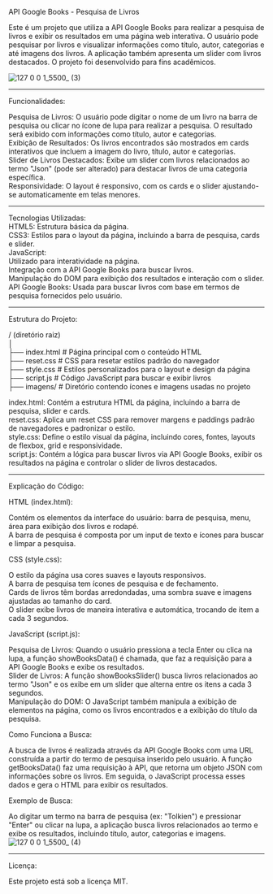 API Google Books - Pesquisa de Livros

Este é um projeto que utiliza a API Google Books para realizar a pesquisa de livros e exibir os resultados em uma página web interativa. O usuário pode pesquisar por livros e visualizar informações como título, 
autor, categorias e até imagens dos livros. A aplicação também apresenta um slider com livros destacados. O projeto foi desenvolvido para fins acadêmicos.

![127 0 0 1_5500_ (3)](https://github.com/user-attachments/assets/29e7965d-b575-43f4-a2dd-6bffdf50095e)


---------------------------------------------------------------------------------------------------------------------------------------------------------------------------------------------------------------------
Funcionalidades: 

Pesquisa de Livros: O usuário pode digitar o nome de um livro na barra de pesquisa ou clicar no ícone de lupa para realizar a pesquisa. O resultado será exibido com informações como título, autor e categorias. \
Exibição de Resultados: Os livros encontrados são mostrados em cards interativos que incluem a imagem do livro, título, autor e categorias. \
Slider de Livros Destacados: Exibe um slider com livros relacionados ao termo "Json" (pode ser alterado) para destacar livros de uma categoria específica. \
Responsividade: O layout é responsivo, com os cards e o slider ajustando-se automaticamente em telas menores.

---------------------------------------------------------------------------------------------------------------------------------------------------------------------------------------------------------------------
Tecnologias Utilizadas: \
HTML5: Estrutura básica da página. \
CSS3: Estilos para o layout da página, incluindo a barra de pesquisa, cards e slider. \
JavaScript: \
Utilizado para interatividade na página. \
Integração com a API Google Books para buscar livros. \
Manipulação do DOM para exibição dos resultados e interação com o slider. \
API Google Books: Usada para buscar livros com base em termos de pesquisa fornecidos pelo usuário. 

---------------------------------------------------------------------------------------------------------------------------------------------------------------------------------------------------------------------
Estrutura do Projeto: 

/ (diretório raiz) \
│ \
├── index.html      # Página principal com o conteúdo HTML \
├── reset.css       # CSS para resetar estilos padrão do navegador \
├── style.css       # Estilos personalizados para o layout e design da página \
├── script.js       # Código JavaScript para buscar e exibir livros \
├── imagens/        # Diretório contendo ícones e imagens usadas no projeto 

index.html: Contém a estrutura HTML da página, incluindo a barra de pesquisa, slider e cards.  \
reset.css: Aplica um reset CSS para remover margens e paddings padrão de navegadores e padronizar o estilo. \
style.css: Define o estilo visual da página, incluindo cores, fontes, layouts de flexbox, grid e responsividade. \
script.js: Contém a lógica para buscar livros via API Google Books, exibir os resultados na página e controlar o slider de livros destacados.

---------------------------------------------------------------------------------------------------------------------------------------------------------------------------------------------------------------------
Explicação do Código:

HTML (index.html):

Contém os elementos da interface do usuário: barra de pesquisa, menu, área para exibição dos livros e rodapé.\
A barra de pesquisa é composta por um input de texto e ícones para buscar e limpar a pesquisa.

CSS (style.css):

O estilo da página usa cores suaves e layouts responsivos.\
A barra de pesquisa tem ícones de pesquisa e de fechamento.\
Cards de livros têm bordas arredondadas, uma sombra suave e imagens ajustadas ao tamanho do card.\
O slider exibe livros de maneira interativa e automática, trocando de item a cada 3 segundos.

JavaScript (script.js):

Pesquisa de Livros: Quando o usuário pressiona a tecla Enter ou clica na lupa, a função showBooksData() é chamada, que faz a requisição para a API Google Books e exibe os resultados.\
Slider de Livros: A função showBooksSlider() busca livros relacionados ao termo "Json" e os exibe em um slider que alterna entre os itens a cada 3 segundos.\
Manipulação do DOM: O JavaScript também manipula a exibição de elementos na página, como os livros encontrados e a exibição do título da pesquisa.

Como Funciona a Busca:

A busca de livros é realizada através da API Google Books com uma URL construída a partir do termo de pesquisa inserido pelo usuário. A função getBooksData() faz uma requisição à API, que retorna um objeto JSON 
com informações sobre os livros. Em seguida, o JavaScript processa esses dados e gera o HTML para exibir os resultados.

Exemplo de Busca:

Ao digitar um termo na barra de pesquisa (ex: "Tolkien") e pressionar "Enter" ou clicar na lupa, a aplicação busca livros relacionados ao termo e exibe os resultados, 
incluindo título, autor, categorias e imagens.
![127 0 0 1_5500_ (4)](https://github.com/user-attachments/assets/db5591bc-f850-4d28-bab9-b594403101ef)

---------------------------------------------------------------------------------------------------------------------------------------------------------------------------------------------------------------------
Licença:

Este projeto está sob a licença MIT.
